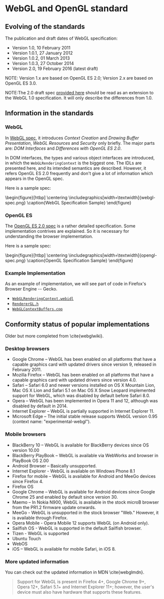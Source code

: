 # WebGL and OpenGL standard

## Evolving of the standards
The publication and draft dates of WebGL specification:

+ Version 1.0, 10 February 2011
+ Version 1.0.1, 27 January 2012
+ Version 1.0.2, 01 March 2013
+ Version 1.0.3, 27 October 2014
+ Version 2.0, 19 February 2016 (latest draft)

NOTE: Version 1.x are based on OpenGL ES 2.0; Version 2.x are based on OpenGL ES 3.0.

NOTE:The 2.0 draft spec [provided here](https://www.khronos.org/registry/webgl/specs/latest/2.0) should be read as an extension to the WebGL 1.0 specification. It will only describe the differences from 1.0.

## Information in the standards
### WebGL
In [WebGL spec](https://www.khronos.org/registry/webgl/specs/latest/1.0/), it introduces *Context Creation* and *Drawing Buffer Presentation*, *WebGL Resources* and *Security* only briefly. The major parts are: *DOM Interfaces* and *Differences with OpenGL ES 2.0*.

In DOM interfaces, the types and various object interfaces are introduced, in which the `WebGLRenderingContext` is the biggest one. The IDLs are presented here, and its intended semantics are described. However, it refers OpenGL ES 2.0 frequently and don't give a lot of information which appears in the OpenGL spec.

Here is a sample spec:

\begin{figure}[htbp]
\centering
\includegraphics[width=\textwidth]{webgl-spec.png}
\caption{WebGL Specification Sample}
\end{figure}

### OpenGL ES

The [OpenGL ES 2.0 spec](https://www.khronos.org/registry/gles/specs/2.0/es_full_spec_2.0.25.pdf) is a rather detailed specification. Some implementation contrives are explained. So it is necessary for understanding the browser implementation.

Here is a sample spec:

\begin{figure}[htbp]
\centering
\includegraphics[width=\textwidth]{opengl-spec.png}
\caption{OpenGL Specification Sample}
\end{figure}

### Example Implementation

As an example of implementation, we will see part of code in Firefox's Browser Engine -- Gecko.

* [`WebGLRenderingContext.webidl`](https://github.com/mozilla/gecko-dev/blob/5a7da7930ebba958d98e2e42ed07d05c34d1873a/dom/webidl/WebGLRenderingContext.webidl)
* [`RendererGL.h`](https://github.com/mozilla/gecko-dev/blob/71900c9741a8fafb137d9a57519dfa0fe280c4dc/gfx/angle/src/libANGLE/renderer/gl/RendererGL.h)
* [`WebGLContextBuffers.cpp`](https://github.com/mozilla/gecko-dev/blob/7a82450687cc47dad34e3c89ca94cbd60bfd1aa6/dom/canvas/WebGLContextBuffers.cpp)

## Conformity status of popular implementations
Older but more completed from \cite{webglwiki}.

### Desktop browsers
* Google Chrome – WebGL has been enabled on all platforms that have a capable graphics card with updated drivers since version 9, released in February 2011.
* Mozilla Firefox – WebGL has been enabled on all platforms that have a capable graphics card with updated drivers since version 4.0.
* Safari – Safari 6.0 and newer versions installed on OS X Mountain Lion, Mac OS X Lion and Safari 5.1 on Mac OS X Snow Leopard implemented support for WebGL, which was disabled by default before Safari 8.0.
* Opera – WebGL has been implemented in Opera 11 and 12, although was disabled by default in 2014.
* Internet Explorer – WebGL is partially supported in Internet Explorer 11.
* Microsoft Edge – The initial stable release supports WebGL version 0.95 (context name: "experimental-webgl").

### Mobile browsers
* BlackBerry 10 – WebGL is available for BlackBerry devices since OS version 10.00
* BlackBerry PlayBook – WebGL is available via WebWorks and browser in PlayBook OS 2.00
* Android Browser – Basically unsupported.
* Internet Explorer - WebGL is available on Windows Phone 8.1
* Firefox for mobile – WebGL is available for Android and MeeGo devices since Firefox 4.
* Firefox OS
* Google Chrome – WebGL is available for Android devices since Google Chrome 25 and enabled by default since version 30.
* Maemo – In Nokia N900, WebGL is available in the stock microB browser from the PR1.2 firmware update onwards.
* MeeGo - WebGL is unsupported in the stock browser "Web." However, it is available through Firefox.
* Opera Mobile - Opera Mobile 12 supports WebGL (on Android only).
* Sailfish OS - WebGL is supported in the default Sailfish browser.
* Tizen - WebGL is supported
* Ubuntu Touch
* WebOS
* iOS – WebGL is available for mobile Safari, in iOS 8.


### More updated information

You can check out the updated information in MDN \cite{webglmdn}.

> Support for WebGL is present in Firefox 4+, Google Chrome 9+, Opera 12+, Safari 5.1+ and Internet Explorer 11+; however, the user's device must also have hardware that supports these features.
